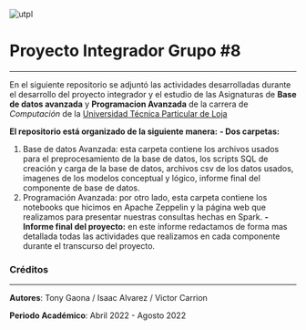 ![utpl](https://alumni.utpl.edu.ec/sites/default/files/logo.png)

# Proyecto Integrador Grupo #8

- - -

En el siguiente repositorio se adjuntó las actividades desarrolladas durante el desarrollo del proyecto integrador y el
estudio de las Asignaturas de **Base de datos avanzada** y **Programacion Avanzada** de la carrera de *Computación* de la [Universidad Técnica Particular de Loja](https://www.utpl.edu.ec/)

**El repositorio está organizado de la siguiente manera:**
**- Dos carpetas:**
1. Base de datos Avanzada: esta carpeta contiene los archivos usados para el preprocesamiento de la base de datos, los scripts SQL de creación y carga de la base de datos, archivos csv de los datos usados, imagenes de los modelos conceptual y lógico, informe final del componente de base de datos.
2. Programación Avanzada: por otro lado, esta carpeta contiene los notebooks que hicimos en Apache Zeppelin y la página web que realizamos para presentar nuestras consultas hechas en Spark.
**- Informe final del proyecto:** en este informe redactamos de forma mas detallada todas las actividades que realizamos en cada componente durante el transcurso del proyecto.

### Créditos

- - -

**Autores**: Tony Gaona / Isaac Alvarez / Victor Carrion 

**Periodo Académico**: Abril 2022 - Agosto 2022
